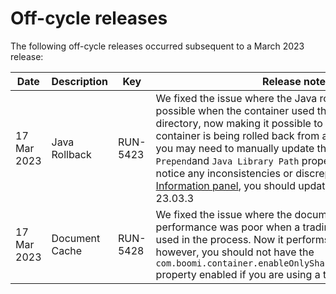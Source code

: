 # Off-cycle releases 

<head>
  <meta name="guidename" content="Release Notes"/>
  <meta name="context" content="GUID-e813e3f9-c7b1-482d-8020-963098f02cc7"/>
</head>





The following off-cycle releases occurred subsequent to a March 2023 release:

|Date|Description|Key|Release note|
|----|-----------|---|------------|
|17 Mar 2023|Java Rollback|RUN-5423|We fixed the issue where the Java rollback was not possible when the container used the jre\_backup directory, now making it possible to do so. However, if the container is being rolled back from a non- managed Java, you may need to manually update the `Java Clas Path Prepend`and `Java Library Path` properties. **Note:** If you notice any inconsistencies or discrepancies in the [Java Information panel](/docs/Atomsphere/Integration/Integration%20management/int-Java_information_panel_f3d5ead4-d23a-4420-a649-5178a2417fdf.md), you should update your atom version to 23.03.3|
|17 Mar 2023|Document Cache|RUN-5428|We fixed the issue where the document cache's performance was poor when a trading partner step was used in the process. Now it performs appropriately; however, you should not have the `com.boomi.container.enableOnlySharingDocumentsIfNeeded` property enabled if you are using a trading partner step.|

